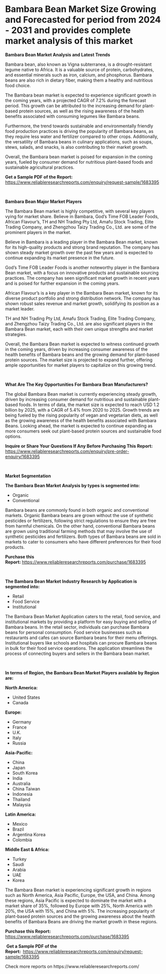 <p><h1>Bambara Bean Market Size Growing and Forecasted for period from 2024 - 2031 and provides complete market analysis of this market</h1></p><p><strong>Bambara Bean Market Analysis and Latest Trends</strong></p>
<p><p>Bambara bean, also known as Vigna subterranea, is a drought-resistant legume native to Africa. It is a valuable source of protein, carbohydrates, and essential minerals such as iron, calcium, and phosphorus. Bambara beans are also rich in dietary fiber, making them a healthy and nutritious food choice.</p><p>The Bambara bean market is expected to experience significant growth in the coming years, with a projected CAGR of 7.2% during the forecast period. This growth can be attributed to the increasing demand for plant-based protein sources, as well as the rising awareness of the health benefits associated with consuming legumes like Bambara beans.</p><p>Furthermore, the trend towards sustainable and environmentally friendly food production practices is driving the popularity of Bambara beans, as they require less water and fertilizer compared to other crops. Additionally, the versatility of Bambara beans in culinary applications, such as soups, stews, salads, and snacks, is also contributing to their market growth.</p><p>Overall, the Bambara bean market is poised for expansion in the coming years, fueled by consumer demand for nutritious plant-based foods and sustainable agricultural practices.</p></p>
<p><strong>Get a Sample PDF of the Report:&nbsp;</strong> <a href="https://www.reliableresearchreports.com/enquiry/request-sample/1683395">https://www.reliableresearchreports.com/enquiry/request-sample/1683395</a></p>
<p>&nbsp;</p>
<p><strong>Bambara Bean Major Market Players</strong></p>
<p><p>The Bambara Bean market is highly competitive, with several key players vying for market share. Believe in Bambara, God’s Time FOB Leader Foods, African Flavour’s, TH and NH Trading Pty Ltd, Amafu Stock Trading, Elite Trading Company, and Zhengzhou Taizy Trading Co., Ltd. are some of the prominent players in the market.</p><p>Believe in Bambara is a leading player in the Bambara Bean market, known for its high-quality products and strong brand reputation. The company has shown steady market growth over the past few years and is expected to continue expanding its market presence in the future.</p><p>God’s Time FOB Leader Foods is another noteworthy player in the Bambara Bean market, with a focus on innovative products and sustainable sourcing practices. The company has seen significant market growth in recent years and is poised for further expansion in the coming years.</p><p>African Flavour’s is a key player in the Bambara Bean market, known for its diverse product portfolio and strong distribution network. The company has shown robust sales revenue and market growth, solidifying its position as a market leader.</p><p>TH and NH Trading Pty Ltd, Amafu Stock Trading, Elite Trading Company, and Zhengzhou Taizy Trading Co., Ltd. are also significant players in the Bambara Bean market, each with their own unique strengths and market strategies.</p><p>Overall, the Bambara Bean market is expected to witness continued growth in the coming years, driven by increasing consumer awareness of the health benefits of Bambara beans and the growing demand for plant-based protein sources. The market size is projected to expand further, offering ample opportunities for market players to capitalize on this growing trend.</p></p>
<p>&nbsp;</p>
<p><strong>What Are The Key Opportunities For Bambara Bean Manufacturers?</strong></p>
<p><p>The global Bambara Bean market is currently experiencing steady growth, driven by increasing consumer demand for nutritious and sustainable plant-based foods. In terms of data, the market size is expected to reach USD 1.2 billion by 2025, with a CAGR of 5.4% from 2020 to 2025. Growth trends are being fueled by the rising popularity of vegan and vegetarian diets, as well as the growing awareness of the health benefits associated with Bambara Beans. Looking ahead, the market is expected to continue expanding as more consumers seek out plant-based protein sources and sustainable food options.</p></p>
<p><strong>Inquire or Share Your Questions If Any Before Purchasing This Report:</strong> <a href="https://www.reliableresearchreports.com/enquiry/pre-order-enquiry/1683395">https://www.reliableresearchreports.com/enquiry/pre-order-enquiry/1683395</a></p>
<p>&nbsp;</p>
<p><strong>Market Segmentation</strong></p>
<p><strong>The Bambara Bean Market Analysis by types is segmented into:</strong></p>
<p><ul><li>Organic</li><li>Conventional</li></ul></p>
<p><p>Bambara beans are commonly found in both organic and conventional markets. Organic Bambara beans are grown without the use of synthetic pesticides or fertilizers, following strict regulations to ensure they are free from harmful chemicals. On the other hand, conventional Bambara beans are grown using traditional farming methods that may involve the use of synthetic pesticides and fertilizers. Both types of Bambara beans are sold in markets to cater to consumers who have different preferences for their food products.</p></p>
<p><strong>Purchase this Report:&nbsp;</strong><a href="https://www.reliableresearchreports.com/purchase/1683395">https://www.reliableresearchreports.com/purchase/1683395</a></p>
<p>&nbsp;</p>
<p><strong>The Bambara Bean Market Industry Research by Application is segmented into:</strong></p>
<p><ul><li>Retail</li><li>Food Service</li><li>Institutional</li></ul></p>
<p><p>The Bambara Bean Market Application caters to the retail, food service, and institutional markets by providing a platform for easy buying and selling of Bambara beans. In the retail sector, individuals can purchase Bambara beans for personal consumption. Food service businesses such as restaurants and cafes can source Bambara beans for their menu offerings. Institutional buyers like schools and hospitals can procure Bambara beans in bulk for their food service operations. The application streamlines the process of connecting buyers and sellers in the Bambara bean market.</p></p>
<p>&nbsp;</p>
<p><strong>In terms of Region, the Bambara Bean Market Players available by Region are:</strong></p>
<p>
    <p> <strong> North America: </strong>
        <ul>
            <li>United States</li>
            <li>Canada</li>
        </ul>
        </p> 
    <p> <strong> Europe: </strong>
        <ul>
            <li>Germany</li>
            <li>France</li>
            <li>U.K.</li>
            <li>Italy</li>
            <li>Russia</li>
        </ul>
        </p> 
    <p> <strong> Asia-Pacific: </strong>
        <ul>
            <li>China</li>
            <li>Japan</li>
            <li>South Korea</li>
            <li>India</li>
            <li>Australia</li>
            <li>China Taiwan</li>
            <li>Indonesia</li>
            <li>Thailand</li>
            <li>Malaysia</li>
        </ul>
        </p> 
    <p> <strong> Latin America: </strong>
        <ul>
            <li>Mexico</li>
            <li>Brazil</li>
            <li>Argentina Korea</li>
            <li>Colombia</li>
        </ul>
        </p> 
    <p> <strong> Middle East & Africa: </strong>
        <ul>
            <li>Turkey</li>
            <li>Saudi</li>
            <li>Arabia</li>
            <li>UAE</li>
            <li>Korea</li>
        </ul>
    </p>
    </p>
<p><p>The Bambara Bean market is experiencing significant growth in regions such as North America, Asia Pacific, Europe, the USA, and China. Among these regions, Asia Pacific is expected to dominate the market with a market share of 35%, followed by Europe with 25%, North America with 20%, the USA with 15%, and China with 5%. The increasing popularity of plant-based protein sources and the growing awareness about the health benefits of Bambara Beans are driving the market growth in these regions.</p></p>
<p><strong>Purchase this Report: </strong><a href="https://www.reliableresearchreports.com/purchase/1683395">https://www.reliableresearchreports.com/purchase/1683395</a></p>
<p>&nbsp;<strong>Get a Sample PDF of the Report:&nbsp;&nbsp;</strong><a href="https://www.reliableresearchreports.com/enquiry/request-sample/1683395">https://www.reliableresearchreports.com/enquiry/request-sample/1683395</a></p>
<p><strong></strong></p>
<p>Check more reports on https://www.reliableresearchreports.com/</p>